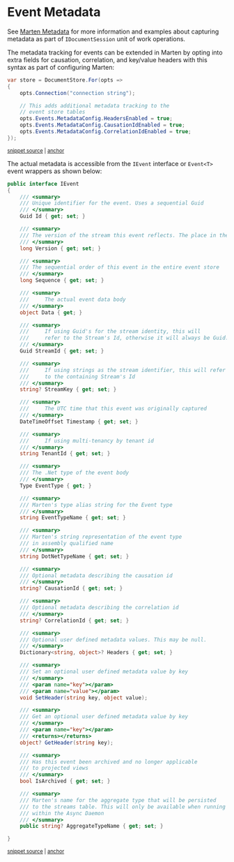 # Event Metadata

See [Marten Metadata](/documents/metadata) for more information and examples
about capturing metadata as part of `IDocumentSession` unit of work operations.

The metadata tracking for events can be extended in Marten by opting into extra fields
for causation, correlation, and key/value headers with this syntax as part of configuring
Marten:

<!-- snippet: sample_ConfigureEventMetadata -->
<a id='snippet-sample_configureeventmetadata'></a>
```cs
var store = DocumentStore.For(opts =>
{
    opts.Connection("connection string");

    // This adds additional metadata tracking to the
    // event store tables
    opts.Events.MetadataConfig.HeadersEnabled = true;
    opts.Events.MetadataConfig.CausationIdEnabled = true;
    opts.Events.MetadataConfig.CorrelationIdEnabled = true;
});
```
<sup><a href='https://github.com/JasperFx/marten/blob/master/src/Marten.Testing/Examples/MetadataUsage.cs#L114-L127' title='Snippet source file'>snippet source</a> | <a href='#snippet-sample_configureeventmetadata' title='Start of snippet'>anchor</a></sup>
<!-- endSnippet -->

The actual metadata is accessible from the `IEvent` interface or `Event<T>` event wrappers as shown below:

<!-- snippet: sample_IEvent -->
<a id='snippet-sample_ievent'></a>
```cs
public interface IEvent
{
    /// <summary>
    /// Unique identifier for the event. Uses a sequential Guid
    /// </summary>
    Guid Id { get; set; }

    /// <summary>
    /// The version of the stream this event reflects. The place in the stream.
    /// </summary>
    long Version { get; set; }

    /// <summary>
    /// The sequential order of this event in the entire event store
    /// </summary>
    long Sequence { get; set; }

    /// <summary>
    ///     The actual event data body
    /// </summary>
    object Data { get; }

    /// <summary>
    ///     If using Guid's for the stream identity, this will
    ///     refer to the Stream's Id, otherwise it will always be Guid.Empty
    /// </summary>
    Guid StreamId { get; set; }

    /// <summary>
    ///     If using strings as the stream identifier, this will refer
    ///     to the containing Stream's Id
    /// </summary>
    string? StreamKey { get; set; }

    /// <summary>
    ///     The UTC time that this event was originally captured
    /// </summary>
    DateTimeOffset Timestamp { get; set; }

    /// <summary>
    ///     If using multi-tenancy by tenant id
    /// </summary>
    string TenantId { get; set; }

    /// <summary>
    /// The .Net type of the event body
    /// </summary>
    Type EventType { get; }

    /// <summary>
    /// Marten's type alias string for the Event type
    /// </summary>
    string EventTypeName { get; set; }

    /// <summary>
    /// Marten's string representation of the event type
    /// in assembly qualified name
    /// </summary>
    string DotNetTypeName { get; set; }

    /// <summary>
    /// Optional metadata describing the causation id
    /// </summary>
    string? CausationId { get; set; }

    /// <summary>
    /// Optional metadata describing the correlation id
    /// </summary>
    string? CorrelationId { get; set; }

    /// <summary>
    /// Optional user defined metadata values. This may be null.
    /// </summary>
    Dictionary<string, object>? Headers { get; set; }

    /// <summary>
    /// Set an optional user defined metadata value by key
    /// </summary>
    /// <param name="key"></param>
    /// <param name="value"></param>
    void SetHeader(string key, object value);

    /// <summary>
    /// Get an optional user defined metadata value by key
    /// </summary>
    /// <param name="key"></param>
    /// <returns></returns>
    object? GetHeader(string key);

    /// <summary>
    /// Has this event been archived and no longer applicable
    /// to projected views
    /// </summary>
    bool IsArchived { get; set; }

    /// <summary>
    /// Marten's name for the aggregate type that will be persisted
    /// to the streams table. This will only be available when running
    /// within the Async Daemon
    /// </summary>
    public string? AggregateTypeName { get; set; }

}
```
<sup><a href='https://github.com/JasperFx/marten/blob/master/src/Marten/Events/Event.cs#L8-L113' title='Snippet source file'>snippet source</a> | <a href='#snippet-sample_ievent' title='Start of snippet'>anchor</a></sup>
<!-- endSnippet -->
